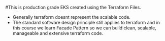 #This is production grade EKS created using the Terraform Files.
* Generally terraform doesnt represent the scalable code.
* The standard software design principle still applies to terraform and in this course we learn Facade Pattern so we can build clean, scalable, manageable and extensive terraform code.
